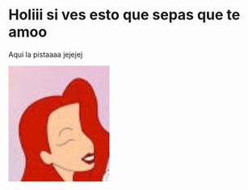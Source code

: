
<html lang="es">
<head>
  <meta charset="UTF-8">
</head>
<body>
  <h1>Holiii si ves esto que sepas que te amoo</h1>
  <p>Aqui la pistaaaa jejejej</p>
    <img src="images.jpg" alt="Imagen de prueba" width="200" />
</body>
</html>
